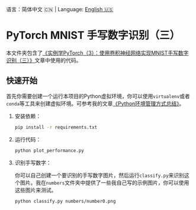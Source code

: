 语言：简体中文 🇨🇳 | Language: [English 🇺🇸](README.en.md)

# PyTorch MNIST 手写数字识别（三）

本文件夹包含了[《实例学PyTorch（3）：使用卷积神经网络实现MNIST手写数字识别（三）》](https://jinli.io/p/%E5%AE%9E%E4%BE%8B%E5%AD%A6pytorch3%E4%BD%BF%E7%94%A8%E5%8D%B7%E7%A7%AF%E7%A5%9E%E7%BB%8F%E7%BD%91%E7%BB%9C%E5%AE%9E%E7%8E%B0mnist%E6%89%8B%E5%86%99%E6%95%B0%E5%AD%97%E8%AF%86%E5%88%AB%E4%B8%89/)文章中使用的代码。

## 快速开始

首先你需要创建一个运行本项目的Python虚拟环境，你可以使用`virtualenv`或者`conda`等工具来创建虚拟环境。可参考我的文章[《Python环境管理方式总结》](https://jinli.io/p/python%E7%8E%AF%E5%A2%83%E7%AE%A1%E7%90%86%E6%96%B9%E5%BC%8F%E6%80%BB%E7%BB%93/)。

1. 安装依赖：

    ```bash
    pip install -r requirements.txt
    ```

2. 运行代码：

    ```bash
    python plot_performance.py
    ```

3. 识别手写数字：

    你可以自己创建一个要识别的手写数字图片，然后运行`classify.py`来识别这个图片。我在`numbers`文件夹中提供了一些我自己写的示例图片，你可以使用这些图片来测试。

    ```bash
    python classify.py numbers/number0.png
    ```